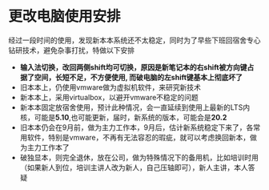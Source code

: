 # 更改电脑使用安排
经过一段时间的使用，发现新本本系统还不太稳定，同时为了早些下班回宿舍专心钻研技术，避免杂事打扰，特做以下安排

* **输入法切换，改回两侧shift均可切换，原因是新笔记本的右shift被方向键占据了空间，长短不足，不方便使用, 而破电脑的左shift键基本上彻底坏了**
* 旧本本上，仍使用vmware做为虚拟机软件，来研究新技术
* 新本本上，采用virtualbox，以避开vmware不稳定的问题
* 新本本固定放宿舍使用，预计此种情况，会一直延续到使用上最新的LTS内核，可能是**5.10**,也可能更新，届时，新系统的版本，可能会是**20.2**
* 旧本本仍会在9月前，做为主力工作本，9月后，估计新系统稳定下来了，各常用软件，特别是vmware，不再有无法容忍的瑕疵，就可以考虑换回新本，做为主力工作本了
* 破独显本，则完全退休，放在公司，做为特殊情况下的备用机，比如培训时用（如果新人到位，培训主讲人改为新人，自己压轴即可），新人主讲，本人答疑